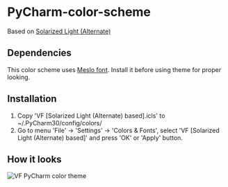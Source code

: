 PyCharm-color-scheme
====================

Based on [Solarized Light (Alternate)](http://ideacolorthemes.org/themes/83/)

## Dependencies
This color scheme uses [Meslo font](https://github.com/andreberg/Meslo-Font). Install it before using theme for proper looking.

## Installation
1. Copy 'VF [Solarized Light (Alternate) based].icls' to ~/.PyCharm30/config/colors/
2. Go to menu 'File' -> 'Settings' -> 'Colors & Fonts', select 'VF [Solarized Light (Alternate) based]' and press 'OK' or 'Apply' button. 

## How it looks
![VF PyCharm color theme](http://i.imgur.com/3Jk2KGv.png)

